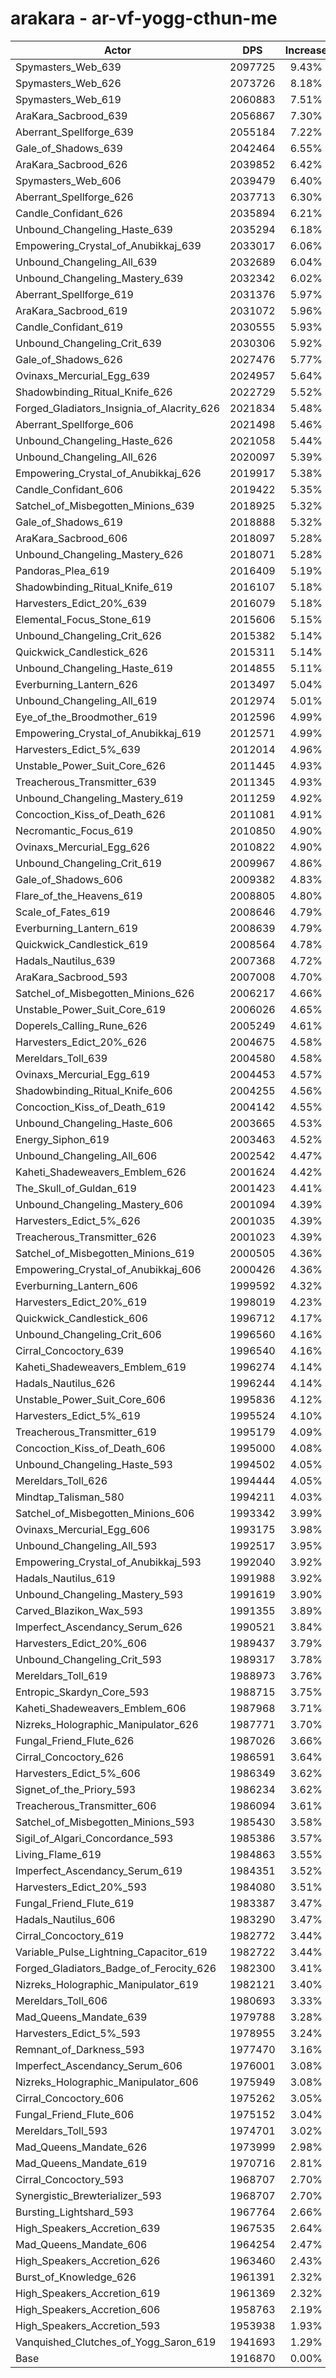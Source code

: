 # arakara - ar-vf-yogg-cthun-me
| Actor | DPS | Increase |
|---|:---:|:---:|
|Spymasters_Web_639|2097725|9.43%|
|Spymasters_Web_626|2073726|8.18%|
|Spymasters_Web_619|2060883|7.51%|
|AraKara_Sacbrood_639|2056867|7.30%|
|Aberrant_Spellforge_639|2055184|7.22%|
|Gale_of_Shadows_639|2042464|6.55%|
|AraKara_Sacbrood_626|2039852|6.42%|
|Spymasters_Web_606|2039479|6.40%|
|Aberrant_Spellforge_626|2037713|6.30%|
|Candle_Confidant_626|2035894|6.21%|
|Unbound_Changeling_Haste_639|2035294|6.18%|
|Empowering_Crystal_of_Anubikkaj_639|2033017|6.06%|
|Unbound_Changeling_All_639|2032689|6.04%|
|Unbound_Changeling_Mastery_639|2032342|6.02%|
|Aberrant_Spellforge_619|2031376|5.97%|
|AraKara_Sacbrood_619|2031072|5.96%|
|Candle_Confidant_619|2030555|5.93%|
|Unbound_Changeling_Crit_639|2030306|5.92%|
|Gale_of_Shadows_626|2027476|5.77%|
|Ovinaxs_Mercurial_Egg_639|2024957|5.64%|
|Shadowbinding_Ritual_Knife_626|2022729|5.52%|
|Forged_Gladiators_Insignia_of_Alacrity_626|2021834|5.48%|
|Aberrant_Spellforge_606|2021498|5.46%|
|Unbound_Changeling_Haste_626|2021058|5.44%|
|Unbound_Changeling_All_626|2020097|5.39%|
|Empowering_Crystal_of_Anubikkaj_626|2019917|5.38%|
|Candle_Confidant_606|2019422|5.35%|
|Satchel_of_Misbegotten_Minions_639|2018925|5.32%|
|Gale_of_Shadows_619|2018888|5.32%|
|AraKara_Sacbrood_606|2018097|5.28%|
|Unbound_Changeling_Mastery_626|2018071|5.28%|
|Pandoras_Plea_619|2016409|5.19%|
|Shadowbinding_Ritual_Knife_619|2016107|5.18%|
|Harvesters_Edict_20%_639|2016079|5.18%|
|Elemental_Focus_Stone_619|2015606|5.15%|
|Unbound_Changeling_Crit_626|2015382|5.14%|
|Quickwick_Candlestick_626|2015311|5.14%|
|Unbound_Changeling_Haste_619|2014855|5.11%|
|Everburning_Lantern_626|2013497|5.04%|
|Unbound_Changeling_All_619|2012974|5.01%|
|Eye_of_the_Broodmother_619|2012596|4.99%|
|Empowering_Crystal_of_Anubikkaj_619|2012571|4.99%|
|Harvesters_Edict_5%_639|2012014|4.96%|
|Unstable_Power_Suit_Core_626|2011445|4.93%|
|Treacherous_Transmitter_639|2011345|4.93%|
|Unbound_Changeling_Mastery_619|2011259|4.92%|
|Concoction_Kiss_of_Death_626|2011081|4.91%|
|Necromantic_Focus_619|2010850|4.90%|
|Ovinaxs_Mercurial_Egg_626|2010822|4.90%|
|Unbound_Changeling_Crit_619|2009967|4.86%|
|Gale_of_Shadows_606|2009382|4.83%|
|Flare_of_the_Heavens_619|2008805|4.80%|
|Scale_of_Fates_619|2008646|4.79%|
|Everburning_Lantern_619|2008639|4.79%|
|Quickwick_Candlestick_619|2008564|4.78%|
|Hadals_Nautilus_639|2007368|4.72%|
|AraKara_Sacbrood_593|2007008|4.70%|
|Satchel_of_Misbegotten_Minions_626|2006217|4.66%|
|Unstable_Power_Suit_Core_619|2006026|4.65%|
|Doperels_Calling_Rune_626|2005249|4.61%|
|Harvesters_Edict_20%_626|2004675|4.58%|
|Mereldars_Toll_639|2004580|4.58%|
|Ovinaxs_Mercurial_Egg_619|2004453|4.57%|
|Shadowbinding_Ritual_Knife_606|2004255|4.56%|
|Concoction_Kiss_of_Death_619|2004142|4.55%|
|Unbound_Changeling_Haste_606|2003665|4.53%|
|Energy_Siphon_619|2003463|4.52%|
|Unbound_Changeling_All_606|2002542|4.47%|
|Kaheti_Shadeweavers_Emblem_626|2001624|4.42%|
|The_Skull_of_Guldan_619|2001423|4.41%|
|Unbound_Changeling_Mastery_606|2001094|4.39%|
|Harvesters_Edict_5%_626|2001035|4.39%|
|Treacherous_Transmitter_626|2001023|4.39%|
|Satchel_of_Misbegotten_Minions_619|2000505|4.36%|
|Empowering_Crystal_of_Anubikkaj_606|2000426|4.36%|
|Everburning_Lantern_606|1999592|4.32%|
|Harvesters_Edict_20%_619|1998019|4.23%|
|Quickwick_Candlestick_606|1996712|4.17%|
|Unbound_Changeling_Crit_606|1996560|4.16%|
|Cirral_Concoctory_639|1996540|4.16%|
|Kaheti_Shadeweavers_Emblem_619|1996274|4.14%|
|Hadals_Nautilus_626|1996244|4.14%|
|Unstable_Power_Suit_Core_606|1995836|4.12%|
|Harvesters_Edict_5%_619|1995524|4.10%|
|Treacherous_Transmitter_619|1995179|4.09%|
|Concoction_Kiss_of_Death_606|1995000|4.08%|
|Unbound_Changeling_Haste_593|1994502|4.05%|
|Mereldars_Toll_626|1994444|4.05%|
|Mindtap_Talisman_580|1994211|4.03%|
|Satchel_of_Misbegotten_Minions_606|1993342|3.99%|
|Ovinaxs_Mercurial_Egg_606|1993175|3.98%|
|Unbound_Changeling_All_593|1992517|3.95%|
|Empowering_Crystal_of_Anubikkaj_593|1992040|3.92%|
|Hadals_Nautilus_619|1991988|3.92%|
|Unbound_Changeling_Mastery_593|1991619|3.90%|
|Carved_Blazikon_Wax_593|1991355|3.89%|
|Imperfect_Ascendancy_Serum_626|1990521|3.84%|
|Harvesters_Edict_20%_606|1989437|3.79%|
|Unbound_Changeling_Crit_593|1989317|3.78%|
|Mereldars_Toll_619|1988973|3.76%|
|Entropic_Skardyn_Core_593|1988715|3.75%|
|Kaheti_Shadeweavers_Emblem_606|1987968|3.71%|
|Nizreks_Holographic_Manipulator_626|1987771|3.70%|
|Fungal_Friend_Flute_626|1987026|3.66%|
|Cirral_Concoctory_626|1986591|3.64%|
|Harvesters_Edict_5%_606|1986349|3.62%|
|Signet_of_the_Priory_593|1986234|3.62%|
|Treacherous_Transmitter_606|1986094|3.61%|
|Satchel_of_Misbegotten_Minions_593|1985430|3.58%|
|Sigil_of_Algari_Concordance_593|1985386|3.57%|
|Living_Flame_619|1984863|3.55%|
|Imperfect_Ascendancy_Serum_619|1984351|3.52%|
|Harvesters_Edict_20%_593|1984080|3.51%|
|Fungal_Friend_Flute_619|1983387|3.47%|
|Hadals_Nautilus_606|1983290|3.47%|
|Cirral_Concoctory_619|1982772|3.44%|
|Variable_Pulse_Lightning_Capacitor_619|1982722|3.44%|
|Forged_Gladiators_Badge_of_Ferocity_626|1982300|3.41%|
|Nizreks_Holographic_Manipulator_619|1982121|3.40%|
|Mereldars_Toll_606|1980693|3.33%|
|Mad_Queens_Mandate_639|1979788|3.28%|
|Harvesters_Edict_5%_593|1978955|3.24%|
|Remnant_of_Darkness_593|1977470|3.16%|
|Imperfect_Ascendancy_Serum_606|1976001|3.08%|
|Nizreks_Holographic_Manipulator_606|1975949|3.08%|
|Cirral_Concoctory_606|1975262|3.05%|
|Fungal_Friend_Flute_606|1975152|3.04%|
|Mereldars_Toll_593|1974701|3.02%|
|Mad_Queens_Mandate_626|1973999|2.98%|
|Mad_Queens_Mandate_619|1970716|2.81%|
|Cirral_Concoctory_593|1968707|2.70%|
|Synergistic_Brewterializer_593|1968707|2.70%|
|Bursting_Lightshard_593|1967764|2.66%|
|High_Speakers_Accretion_639|1967535|2.64%|
|Mad_Queens_Mandate_606|1964254|2.47%|
|High_Speakers_Accretion_626|1963460|2.43%|
|Burst_of_Knowledge_626|1961391|2.32%|
|High_Speakers_Accretion_619|1961369|2.32%|
|High_Speakers_Accretion_606|1958763|2.19%|
|High_Speakers_Accretion_593|1953938|1.93%|
|Vanquished_Clutches_of_Yogg_Saron_619|1941693|1.29%|
|Base|1916870|0.00%|
